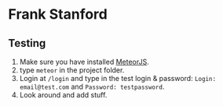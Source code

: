 [{]: <region> (header)
# Frank Stanford

## Testing
1. Make sure you have installed [MeteorJS](http://www.meteor.com).
2. type `meteor` in the project folder.
3. Login at `/login` and type in the test login & password: `Login: email@test.com` and `Password: testpassword`.
4. Look around and add stuff.
